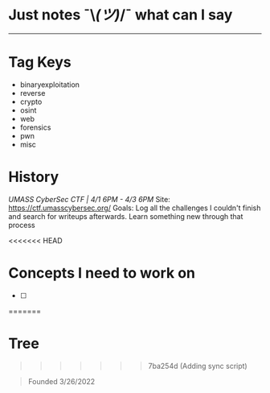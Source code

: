 # Just notes ¯\\_(ツ)_/¯ what can I say

------
# Tag Keys
- binaryexploitation
- reverse
- crypto
- osint
- web
- forensics
- pwn
- misc

# History

*UMASS CyberSec CTF | 4/1 6PM - 4/3 6PM*
Site: https://ctf.umasscybersec.org/
Goals: Log all the challenges I couldn't finish and search for writeups afterwards. Learn something new through that process

<<<<<<< HEAD
# Concepts I need to work on
- [ ] 
=======

# Tree




>>>>>>> 7ba254d (Adding sync script)


> Founded 3/26/2022

